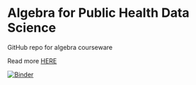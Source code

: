 # Algebra for Public Health Data Science

GitHub repo for algebra courseware

Read more <a href="https://blogs.gwu.edu/juanklopper/educational-resources/introduction-to-algebra-for-health-data-science/" target="_blank">HERE</a>

[![Binder](https://mybinder.org/badge_logo.svg)](https://mybinder.org/v2/gh/juanklopper/AlgebraPublicHealthBiomedicine/HEAD)
